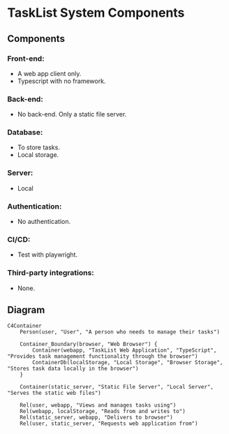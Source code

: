 # TaskList System Components

## Components

### Front-end: 
- A web app client only.
- Typescript with no framework.

### Back-end: 
- No back-end. Only a static file server.
 
### Database: 
- To store tasks.
- Local storage.

### Server: 
- Local 

### Authentication: 
- No authentication.

### CI/CD: 
- Test with playwright.

### Third-party integrations: 
- None.

## Diagram

```mermaid
C4Container
    Person(user, "User", "A person who needs to manage their tasks")
    
    Container_Boundary(browser, "Web Browser") {
        Container(webapp, "TaskList Web Application", "TypeScript", "Provides task management functionality through the browser")
        ContainerDb(localStorage, "Local Storage", "Browser Storage", "Stores task data locally in the browser")
    }
    
    Container(static_server, "Static File Server", "Local Server", "Serves the static web files")

    Rel(user, webapp, "Views and manages tasks using")
    Rel(webapp, localStorage, "Reads from and writes to")
    Rel(static_server, webapp, "Delivers to browser")
    Rel(user, static_server, "Requests web application from")
```
